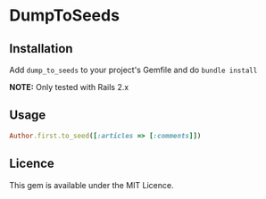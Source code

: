 # DumpToSeeds

## Installation

Add `dump_to_seeds` to your project's Gemfile and do `bundle install`

**NOTE:** Only tested with Rails 2.x


## Usage

```ruby
Author.first.to_seed([:articles => [:comments]])

```

## Licence

This gem is available under the MIT Licence.
